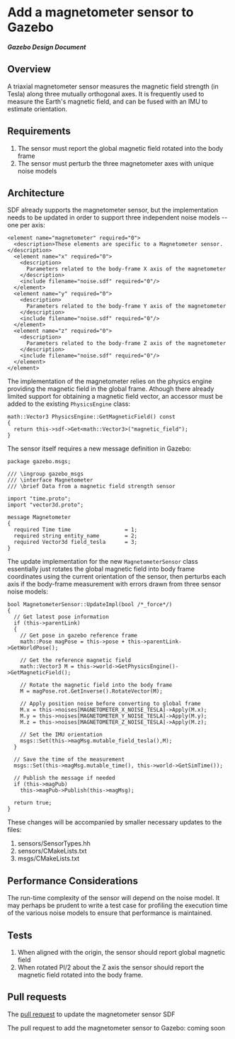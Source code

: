# Add a magnetometer sensor to Gazebo
***Gazebo Design Document***

## Overview ##

A triaxial magnetometer sensor measures the magnetic field strength (in Tesla) 
along three mutually orthogonal axes. It is frequently used to measure the 
Earth's magnetic field, and can be fused with an IMU to estimate orientation.
 
## Requirements ##

1. The sensor must report the global magnetic field rotated into the body frame
1. The sensor must perturb the three magnetometer axes with unique noise models
 
## Architecture ##

SDF already supports the magnetometer sensor, but the implementation needs to be
updated in order to support three independent noise models -- one per axis:

```
<element name="magnetometer" required="0">
  <description>These elements are specific to a Magnetometer sensor.</description>
  <element name="x" required="0">
    <description>
      Parameters related to the body-frame X axis of the magnetometer
    </description>
    <include filename="noise.sdf" required="0"/>
  </element>
  <element name="y" required="0">
    <description>
      Parameters related to the body-frame Y axis of the magnetometer
    </description>
    <include filename="noise.sdf" required="0"/>
  </element>
  <element name="z" required="0">
    <description>
      Parameters related to the body-frame Z axis of the magnetometer
    </description>
    <include filename="noise.sdf" required="0"/>
  </element>
</element>
```

The implementation of the magnetometer relies on the physics engine providing
the magnetic field in the global frame. Athough there already limited support 
for obtaining a magnetic field vector, an accessor must be added to the
existing ```PhysicsEngine``` class:

```
math::Vector3 PhysicsEngine::GetMagneticField() const
{
  return this->sdf->Get<math::Vector3>("magnetic_field");
}
```

The sensor itself requires a new message definition in Gazebo:

```
package gazebo.msgs;

/// \ingroup gazebo_msgs
/// \interface Magnetometer
/// \brief Data from a magnetic field strength sensor

import "time.proto";
import "vector3d.proto";

message Magnetometer
{
  required Time time                 = 1;
  required string entity_name        = 2;
  required Vector3d field_tesla      = 3;
}
```

The update implementation for the new ```MagnetometerSensor``` class essentially
just rotates the global magnetic field into body frame coordinates using the
current orientation of the sensor, then perturbs each axis if the body-frame 
measurement with errors drawn from three sensor noise models:

```
bool MagnetometerSensor::UpdateImpl(bool /*_force*/)
{
  // Get latest pose information
  if (this->parentLink)
  {
    // Get pose in gazebo reference frame
    math::Pose magPose = this->pose + this->parentLink->GetWorldPose();

    // Get the reference magnetic field
    math::Vector3 M = this->world->GetPhysicsEngine()->GetMagneticField();

    // Rotate the magnetic field into the body frame
    M = magPose.rot.GetInverse().RotateVector(M);

    // Apply position noise before converting to global frame
    M.x = this->noises[MAGNETOMETER_X_NOISE_TESLA]->Apply(M.x);
    M.y = this->noises[MAGNETOMETER_Y_NOISE_TESLA]->Apply(M.y);
    M.z = this->noises[MAGNETOMETER_Z_NOISE_TESLA]->Apply(M.z);

    // Set the IMU orientation
    msgs::Set(this->magMsg.mutable_field_tesla(),M);
  }

  // Save the time of the measurement
  msgs::Set(this->magMsg.mutable_time(), this->world->GetSimTime());

  // Publish the message if needed
  if (this->magPub)
    this->magPub->Publish(this->magMsg);

  return true;
}
```
These changes will be accompanied by smaller necessary updates to the files:

1. sensors/SensorTypes.hh
2. sensors/CMakeLists.txt
2. msgs/CMakeLists.txt

## Performance Considerations ##

The run-time complexity of the sensor will depend on the noise model. It may 
perhaps be prudent to write  a test case for profiling the execution time of 
the various noise models to ensure that performance is maintained.

## Tests ##

1. When aligned with the origin, the sensor should report global magnetic field
2. When rotated PI/2 about the Z axis the sensor should report the magnetic
   field rotated into the body frame.

## Pull requests ##

The [pull request](https://bitbucket.org/osrf/sdformat/pull-request/198/added-magnetometer-sensor-to-sdf) to update the magnetometer sensor SDF

The pull request to add the magnetometer sensor to Gazebo: coming soon